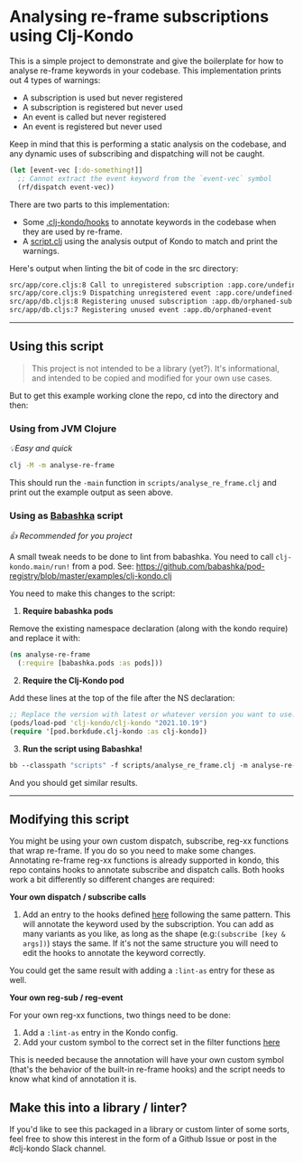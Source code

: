 # Analysing re-frame subscriptions using Clj-Kondo

This is a simple project to demonstrate and give the boilerplate for how to
analyse re-frame keywords in your codebase. This implementation prints out 4
types of warnings:

- A subscription is used but never registered
- A subscription is registered but never used
- An event is called but never registered
- An event is registered but never used

Keep in mind that this is performing a static analysis on the codebase, and any
dynamic uses of subscribing and dispatching will not be caught.

```clojure
(let [event-vec [:do-something!]]
  ;; Cannot extract the event keyword from the `event-vec` symbol
  (rf/dispatch event-vec)) 
```

There are two parts to this implementation:

- Some [.clj-kondo/hooks](https://github.com/yannvanhalewyn/kondo-register-keyword/blob/master/.clj-kondo/hooks/re_frame2.clj)
  to annotate keywords in the codebase when they are used by re-frame.
- A [script.clj](https://github.com/yannvanhalewyn/analyse-re-frame-usage-with-clj-kondo/blob/master/scripts/analyse_re_frame.clj)
  using the analysis output of Kondo to match and print the warnings.

Here's output when linting the bit of code in the src directory:

``` sh
src/app/core.cljs:8 Call to unregistered subscription :app.core/undefined-sub
src/app/core.cljs:9 Dispatching unregistered event :app.core/undefined-event
src/app/db.cljs:8 Registering unused subscription :app.db/orphaned-sub
src/app/db.cljs:7 Registering unused event :app.db/orphaned-event
```

---

## Using this script

> This project is not intended to be a library (yet?). It's informational, and
> intended to be copied and modified for your own use cases.

But to get this example working clone the repo, cd into the directory and then:

### Using from JVM Clojure  
_💡Easy and quick_

``` sh
clj -M -m analyse-re-frame
```

This should run the `-main` function in `scripts/analyse_re_frame.clj` and print
out the example output as seen above.

### Using as [Babashka](https://github.com/babashka/babashka) script 
_👍 Recommended for you project_

A small tweak needs to be done to lint from babashka. You need to call
`clj-kondo.main/run!` from a pod. See:
https://github.com/babashka/pod-registry/blob/master/examples/clj-kondo.clj

You need to make this changes to the script:

1) **Require babashka pods**

Remove the existing namespace declaration (along with the kondo require) and
replace it with:

```clojure
(ns analyse-re-frame
  (:require [babashka.pods :as pods]))
```

2) **Require the Clj-Kondo pod**

Add these lines at the top of the file after the NS declaration:

```clojure
;; Replace the version with latest or whatever version you want to use.
(pods/load-pod 'clj-kondo/clj-kondo "2021.10.19") 
(require '[pod.borkdude.clj-kondo :as clj-kondo])
```

3) **Run the script using Babashka!**


``` clojure
bb --classpath "scripts" -f scripts/analyse_re_frame.clj -m analyse-re-frame/-main
```

And you should get similar results.

---

## Modifying this script

You might be using your own custom dispatch, subscribe, reg-xx functions that
wrap re-frame. If you do so you need to make some changes. Annotating re-frame
reg-xx functions is already supported in kondo, this repo contains hooks to
annotate subscribe and dispatch calls. Both hooks work a bit differently so
different changes are required:

**Your own dispatch / subscribe calls**

1. Add an entry to the hooks defined
[here](https://github.com/yannvanhalewyn/analyze-re-frame-usage-with-clj-kondo/blob/master/scripts/analyse_re_frame.clj#L14)
following the same pattern. This will annotate the keyword used by the
subscription. You can add as many variants as you like, as long as the shape
(e.g:`(subscribe [key & args])`) stays the same. If it's not the same structure
you will need to edit the hooks to annotate the keyword correctly.

You could get the same result with adding a `:lint-as` entry for these as well.

**Your own reg-sub / reg-event**

For your own reg-xx functions, two things need to be done:

1. Add a `:lint-as` entry in the Kondo config.
2. Add your custom symbol to the correct set in the filter functions [here](https://github.com/yannvanhalewyn/analyze-re-frame-usage-with-clj-kondo/blob/master/scripts/analyse_re_frame.clj#L26)

This is needed because the annotation will have your own custom symbol (that's
the behavior of the built-in re-frame hooks) and the script needs to know what
kind of annotation it is.

## Make this into a library / linter?

If you'd like to see this packaged in a library or custom linter of some sorts,
feel free to show this interest in the form of a Github Issue or post in the
#clj-kondo Slack channel.
